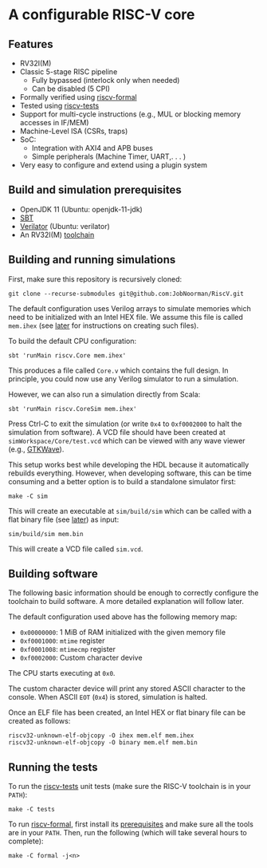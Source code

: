 # A configurable RISC-V core

## Features

- RV32I(M)
- Classic 5-stage RISC pipeline
  - Fully bypassed (interlock only when needed)
  - Can be disabled (5 CPI)
- Formally verified using [riscv-formal](https://github.com/SymbioticEDA/riscv-formal)
- Tested using [riscv-tests](https://github.com/riscv/riscv-tests)
- Support for multi-cycle instructions (e.g., MUL or blocking memory accesses in IF/MEM)
- Machine-Level ISA (CSRs, traps)
- SoC:
  - Integration with AXI4 and APB buses
  - Simple peripherals (Machine Timer, UART,. . . )
- Very easy to configure and extend using a plugin system

## Build and simulation prerequisites

- OpenJDK 11 (Ubuntu: openjdk-11-jdk)
- [SBT](https://www.scala-sbt.org/download.html)
- [Verilator](https://www.veripool.org/wiki/verilator) (Ubuntu: verilator)
- An RV32I(M) [toolchain](https://github.com/riscv/riscv-gnu-toolchain)

## Building and running simulations

First, make sure this repository is recursively cloned:

```
git clone --recurse-submodules git@github.com:JobNoorman/RiscV.git
```

The default configuration uses Verilog arrays to simulate memories which need to be initialized with an Intel HEX file.
We assume this file is called `mem.ihex` (see [later](#building-software) for instructions on creating such files).

To build the default CPU configuration:

```
sbt 'runMain riscv.Core mem.ihex'
```

This produces a file called `Core.v` which contains the full design.
In principle, you could now use any Verilog simulator to run a simulation.

However, we can also run a simulation directly from Scala:

```
sbt 'runMain riscv.CoreSim mem.ihex'
```

Press Ctrl-C to exit the simulation (or write `0x4` to `0xf0002000` to halt the simulation from software).
A VCD file should have been created at `simWorkspace/Core/test.vcd` which can be viewed with any wave viewer (e.g., [GTKWave](http://gtkwave.sourceforge.net/)).

This setup works best while developing the HDL because it automatically rebuilds everything.
However, when developing software, this can be time consuming and a better option is to build a standalone simulator first:

```
make -C sim
```

This will create an executable at `sim/build/sim` which can be called with a flat binary file (see [later](#building-software)) as input:

```
sim/build/sim mem.bin
```

This will create a VCD file called `sim.vcd`.

## Building software

The following basic information should be enough to correctly configure the toolchain to build software.
A more detailed explanation will follow later.

The default configuration used above has the following memory map:

- `0x00000000`: 1 MiB of RAM initialized with the given memory file
- `0xf0001000`: `mtime` register
- `0xf0001008`: `mtimecmp` register
- `0xf0002000`: Custom character devive

The CPU starts executing at `0x0`.

The custom character device will print any stored ASCII character to the console.
When ASCII `EOT` (`0x4`) is stored, simulation is halted.

Once an ELF file has been created, an Intel HEX or flat binary file can be created as follows:

```
riscv32-unknown-elf-objcopy -O ihex mem.elf mem.ihex
riscv32-unknown-elf-objcopy -O binary mem.elf mem.bin
```

## Running the tests

To run the [riscv-tests](https://github.com/riscv/riscv-tests) unit tests (make sure the RISC-V toolchain is in your `PATH`):

```
make -C tests
```

To run [riscv-formal](https://github.com/SymbioticEDA/riscv-formal), first install its [prerequisites](https://symbiyosys.readthedocs.io/en/latest/quickstart.html#installing) and make sure all the tools are in your `PATH`.
Then, run the following (which will take several hours to complete):

```
make -C formal -j<n>
```
